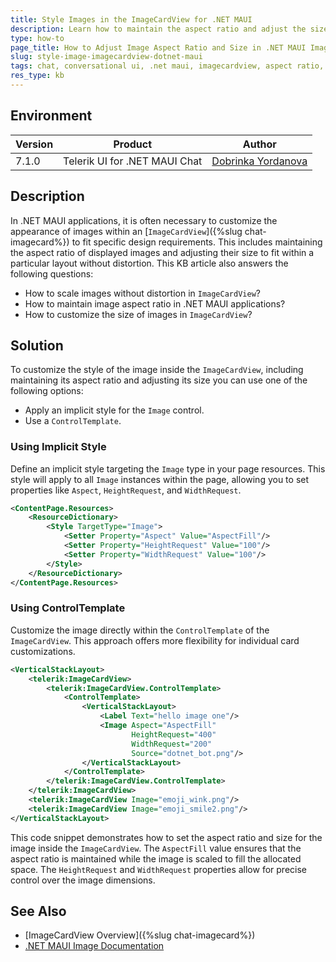 ```yaml
---
title: Style Images in the ImageCardView for .NET MAUI
description: Learn how to maintain the aspect ratio and adjust the size of images within ImageCardView in .NET MAUI applications.
type: how-to
page_title: How to Adjust Image Aspect Ratio and Size in .NET MAUI ImageCardView
slug: style-image-imagecardview-dotnet-maui
tags: chat, conversational ui, .net maui, imagecardview, aspect ratio, image size, chat image, chat
res_type: kb
---
```


## Environment

| Version | Product | Author | 
| --- | --- | ---- | 
| 7.1.0 | Telerik UI for .NET MAUI Chat | [Dobrinka Yordanova](https://www.telerik.com/blogs/author/dobrinka-yordanova) | 

## Description

In .NET MAUI applications, it is often necessary to customize the appearance of images within an [`ImageCardView`]({%slug chat-imagecard%}) to fit specific design requirements. This includes maintaining the aspect ratio of displayed images and adjusting their size to fit within a particular layout without distortion. This KB article also answers the following questions:
- How to scale images without distortion in `ImageCardView`?
- How to maintain image aspect ratio in .NET MAUI applications?
- How to customize the size of images in `ImageCardView`?

## Solution

To customize the style of the image inside the `ImageCardView`, including maintaining its aspect ratio and adjusting its size you can use one of the following options:
* Apply an implicit style for the `Image` control.
* Use a `ControlTemplate`.

### Using Implicit Style

Define an implicit style targeting the `Image` type in your page resources. This style will apply to all `Image` instances within the page, allowing you to set properties like `Aspect`, `HeightRequest`, and `WidthRequest`.

```xml
<ContentPage.Resources>
    <ResourceDictionary>
        <Style TargetType="Image">
            <Setter Property="Aspect" Value="AspectFill"/>
            <Setter Property="HeightRequest" Value="100"/>
            <Setter Property="WidthRequest" Value="100"/>
        </Style>
    </ResourceDictionary>
</ContentPage.Resources>
```

### Using ControlTemplate

Customize the image directly within the `ControlTemplate` of the `ImageCardView`. This approach offers more flexibility for individual card customizations.

```xml
<VerticalStackLayout>
    <telerik:ImageCardView>
        <telerik:ImageCardView.ControlTemplate>
            <ControlTemplate>
                <VerticalStackLayout>
                    <Label Text="hello image one"/>
                    <Image Aspect="AspectFill"
                           HeightRequest="400"
                           WidthRequest="200" 
                           Source="dotnet_bot.png"/>
                </VerticalStackLayout>
            </ControlTemplate>
        </telerik:ImageCardView.ControlTemplate>
    </telerik:ImageCardView>
    <telerik:ImageCardView Image="emoji_wink.png"/>
    <telerik:ImageCardView Image="emoji_smile2.png"/>
</VerticalStackLayout>
```

This code snippet demonstrates how to set the aspect ratio and size for the image inside the `ImageCardView`. The `AspectFill` value ensures that the aspect ratio is maintained while the image is scaled to fill the allocated space. The `HeightRequest` and `WidthRequest` properties allow for precise control over the image dimensions.

## See Also

- [ImageCardView Overview]({%slug chat-imagecard%})
- [.NET MAUI Image Documentation](https://docs.microsoft.com/en-us/dotnet/maui/user-interface/controls/image)
